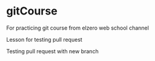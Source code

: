 # gitCourse
For practicing git course from elzero web school channel

Lesson for testing pull request

Testing pull request with new branch
